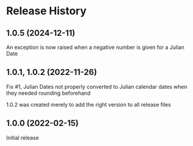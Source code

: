 # Release History

## 1.0.5 (2024-12-11)

An exception is now raised when a negative number is given for a Julian Date

## 1.0.1, 1.0.2 (2022-11-26)

Fix #1, Julian Dates not properly converted to Julian calendar dates when they needed rounding beforehand

1.0.2 was created merely to add the right version to all release files

## 1.0.0 (2022-02-15)

Initial release
